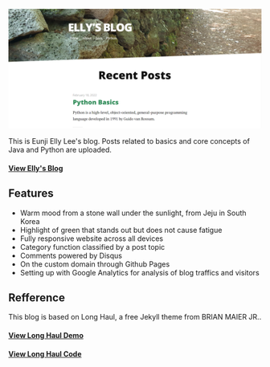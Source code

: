![preview](/assets/img/preview.png)

This is Eunji Elly Lee's blog. Posts related to basics and core concepts of Java and Python are uploaded.

#### [View Elly's Blog](https://eunji-elly-lee.github.io/)

## Features
- Warm mood from a stone wall under the sunlight, from Jeju in South Korea
- Highlight of green that stands out but does not cause fatigue
- Fully responsive website across all devices
- Category function classified by a post topic
- Comments powered by Disqus
- On the custom domain through Github Pages
- Setting up with Google Analytics for analysis of blog traffics and visitors

## Refference

This blog is based on Long Haul, a free Jekyll theme from BRIAN MAIER JR..

#### [View Long Haul Demo](http://brianmaierjr.com/long-haul)
#### [View Long Haul Code](https://github.com/brianmaierjr/long-haul)